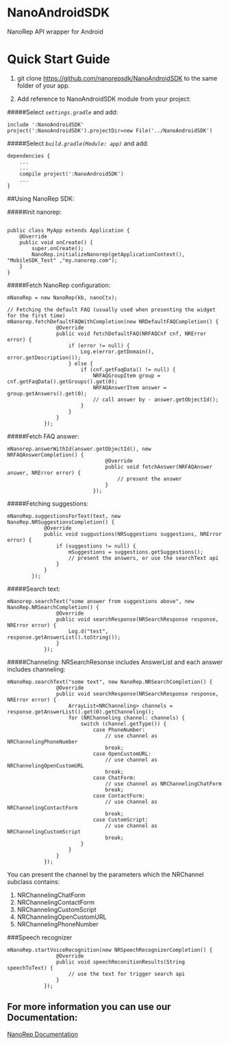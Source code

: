 # NanoAndroidSDK
NanoRep API wrapper for Android


Quick Start Guide
======


1. git clone https://github.com/nanorepsdk/NanoAndroidSDK to the same folder of your app.

2. Add reference to NanoAndroidSDK module from your project:


#####Select _`settings.gradle`_ and add:

```
include ':NanoAndroidSDK'
project(':NanoAndroidSDK').projectDir=new File('../NanoAndroidSDK')
```

#####Select _`build.gradle(Module: app)`_ and add:
```
dependencies {
    ...
    ...
    compile project(':NanoAndroidSDK')
    ...
}
```

##Using NanoRep SDK:

#####Init nanorep:

```

public class MyApp extends Application {
    @Override
    public void onCreate() {
        super.onCreate();
        NanoRep.initializeNanorep(getApplicationContext(), "MobileSDK_Test" ,"my.nanorep.com");
    }
}

``` 

#####Fetch NanoRep configuration:
```
mNanoRep = new NanoRep(kb, nanoCtx);

// Fetching the default FAQ (usually used when presenting the widget for the first time)
mNanorep.fetchDefaultFAQWithCompletion(new NRDefaultFAQCompletion() {
                @Override
                public void fetchDefaultFAQ(NRFAQCnf cnf, NRError error) {
                    if (error != null) {
                        Log.e(error.getDomain(), error.getDescription());
                    } else {
                        if (cnf.getFaqData() != null) {
                            NRFAQGroupItem group = cnf.getFaqData().getGroups().get(0);
                            NRFAQAnswerItem answer = group.getAnswers().get(0);
                            // call answer by - answer.getObjectId();
                        }
                    }
                }
            });

```

#####Fetch FAQ answer:
```
mNanorep.answerWithId(answer.getObjectId(), new NRFAQAnswerCompletion() {
                                @Override
                                public void fetchAnswer(NRFAQAnswer answer, NRError error) {
                                    // present the answer
                                }
                            });
```
#####Fetching suggestions:
```
mNanoRep.suggestionsForText(text, new NanoRep.NRSuggestionsCompletion() {
            @Override
            public void suggustions(NRSuggestions suggestions, NRError error) {
                if (suggestions != null) {
                    mSuggestions = suggestions.getSuggestions();
                    // present the answers, or use the searchText api
                }
            }
        });  

```

#####Search text:
```
mNanorep.searchText("some answer from suggestions above", new NanoRep.NRSearchCompletion() {
                @Override
                public void searchResponse(NRSearchResponse response, NRError error) {
                    Log.d("test", response.getAnswerList().toString());
                }
            });
```

#####Channeling:
NRSearchResonse includes AnswerList and each answer includes channeling:

```
mNanoRep.searchText("some text", new NanoRep.NRSearchCompletion() {
                @Override
                public void searchResponse(NRSearchResponse response, NRError error) {
                    ArrayList<NRChanneling> channels = 					 response.getAnswerList().get(0).getChanneling();
                    for (NRChanneling channel: channels) {
                        switch (channel.getType()) {
                            case PhoneNumber:
                                // use channel as NRChannelingPhoneNumber
                                break;
                            case OpenCustomURL:
                                // use channel as NRChannelingOpenCustomURL
                                break;
                            case ChatForm:
                                // use channel as NRChannelingChatForm
                                break;
                            case ContactForm:
                                // use channel as NRChannelingContactForm
                                break;
                            case CustomScript:
                                // use channel as NRChannelingCustomScript
                                break;
                        }
                    }
                }
            });
```

You can present the channel by the parameters which the NRChannel subclass contains:

1. NRChannelingChatForm
2. NRChannelingContactForm
3. NRChannelingCustomScript
4. NRChannelingOpenCustomURL
5. NRChannelingPhoneNumber


###Speech recognizer 

```
mNanoRep.startVoiceRecognition(new NRSpeechRecognizerCompletion() {
                @Override
                public void speechReconitionResults(String speechToText) {
                    // use the text for trigger search api
                }
            });

```

## For more information you can use our Documentation:
[NanoRep Documentation](http://htmlpreview.github.io/?https://github.com/nanorepsdk/NanoAndroidSDK/blob/master/JavaDoc/index.html)